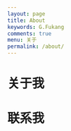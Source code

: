 ```yaml
---
layout: page
title: About
keywords: G.Fukang
comments: true
menu: 关于
permalink: /about/
---
```


# 关于我

# 联系我
